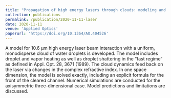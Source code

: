 ```yaml
---
title: "Propagation of high energy lasers through clouds: modeling and simulation"
collection: publications
permalink: /publication/2020-11-11-laser
date: 2020-11-11
venue: 'Applied Optics'
paperurl: 'https://doi.org/10.1364/AO.404526'
---
```


A model for 10.6 µm high energy laser beam interaction with a uniform, monodisperse cloud of water droplets is developed. The model includes droplet and vapor heating as well as droplet shattering in the “fast regime” as defined in Appl. Opt. 28, 3671 (1989). The cloud dynamics feed back on the laser via changes in the complex refractive index. In one space dimension, the model is solved exactly, including an explicit formula for the front of the cleared channel. Numerical simulations are conducted for the axisymmetric three-dimensional case. Model predictions and limitations are discussed.
